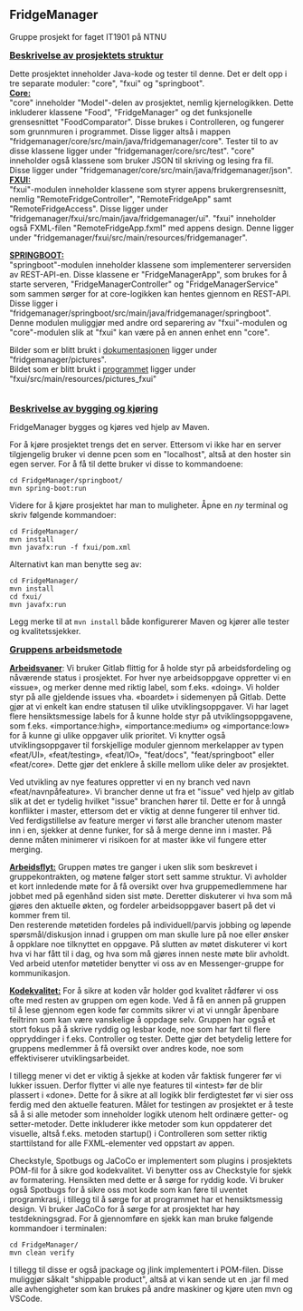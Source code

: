 ## FridgeManager

Gruppe prosjekt for faget IT1901 på NTNU

<u><font size="3"> **Beskrivelse av prosjektets struktur**</font></u>    

Dette prosjektet inneholder Java-kode og tester til denne. Det er delt opp i tre separate moduler: "core", "fxui" og "springboot".   
<u>**Core:**</u>  
"core" inneholder "Model"-delen av prosjektet, nemlig kjernelogikken. Dette inkluderer klassene "Food", "FridgeManager" og det funksjonelle grensesnittet "FoodComparator". Disse brukes i Controlleren, og fungerer som grunnmuren i programmet. Disse ligger altså i mappen "fridgemanager/core/src/main/java/fridgemanager/core". Tester til to av disse klassene ligger under "fridgemanager/core/src/test". "core" inneholder også klassene som bruker JSON til skriving og lesing fra fil. Disse ligger under "fridgemanager/core/src/main/java/fridgemanager/json".  
<u>**FXUI:**</u>  
"fxui"-modulen inneholder klassene som styrer appens brukergrensesnitt, nemlig "RemoteFridgeController", "RemoteFridgeApp" samt "RemoteFridgeAccess". Disse ligger under "fridgemanager/fxui/src/main/java/fridgemanager/ui". "fxui" inneholder også FXML-filen "RemoteFridgeApp.fxml" med appens design. Denne ligger under "fridgemanager/fxui/src/main/resources/fridgemanager".

<u>**SPRINGBOOT:**</u>  
"springboot"-modulen inneholder klassene som implementerer serversiden av REST-API-en. Disse klassene er "FridgeManagerApp", som brukes for å starte serveren, "FridgeManagerController" og "FridgeManagerService" som sammen sørger for at core-logikken kan hentes gjennom en REST-API. Disse ligger i "fridgemanager/springboot/src/main/java/fridgemanager/springboot". Denne modulen muliggjør med andre ord separering av "fxui"-modulen og "core"-modulen slik at "fxui" kan være på en annen enhet enn "core".

Bilder som er blitt brukt i <u>dokumentasjonen</u> ligger under "fridgemanager/pictures".     
Bildet som er blitt brukt i <u>programmet</u> ligger under "fxui/src/main/resources/pictures_fxui"     
<br/><br/>
<u><font size="3"> **Beskrivelse av bygging og kjøring**</font></u>  

FridgeManager bygges og kjøres ved hjelp av Maven. 

For å kjøre prosjektet trengs det en server. Ettersom vi ikke har en server tilgjengelig bruker vi denne pcen som en "localhost", altså at den hoster sin egen server. For å få til dette bruker vi disse to kommandoene:
```
cd FridgeManager/springboot/
mvn spring-boot:run
```


Videre for å kjøre prosjektet har man to muligheter. Åpne en *ny* terminal og skriv følgende kommandoer:
```
cd FridgeManager/
mvn install
mvn javafx:run -f fxui/pom.xml
```
Alternativt kan man benytte seg av:
```
cd FridgeManager/
mvn install
cd fxui/
mvn javafx:run
```
Legg merke til at `mvn install` både konfigurerer Maven og kjører alle tester og kvalitetssjekker. 



<u><font size="3"> **Gruppens arbeidsmetode**</font></u>  

<u>**Arbeidsvaner**</u>: Vi bruker Gitlab flittig for å holde styr på arbeidsfordeling og nåværende status i prosjektet. For hver nye arbeidsoppgave oppretter vi en «issue», og merker denne med riktig label, som f.eks. «doing». Vi holder styr på alle gjeldende issues vha. «boardet» i sidemenyen på Gitlab. Dette gjør at vi enkelt kan endre statusen til ulike utviklingsoppgaver. 
Vi har laget flere hensiktsmessige labels for å kunne holde styr på utviklingsoppgavene, som f.eks. «importance:high», «importance:medium» og «importance:low» for å kunne gi ulike oppgaver ulik prioritet. Vi knytter også utviklingsoppgaver til forskjellige moduler gjennom merkelapper av typen «feat/UI», «feat/testing», «feat/IO», "feat/docs", "feat/springboot" eller «feat/core». Dette gjør det enklere å skille mellom ulike deler av prosjektet.  

Ved utvikling av nye features oppretter vi en ny branch ved navn «feat/navnpåfeature». Vi brancher denne ut fra et "issue" ved hjelp av gitlab slik at det er tydelig hvilket "issue" branchen hører til. Dette er for å unngå konflikter i master, ettersom det er viktig at denne fungerer til enhver tid. Ved ferdigstillelse av feature merger vi først alle brancher utenom master inn i en, sjekker at denne funker, for så å merge denne inn i master. På denne måten minimerer vi risikoen for at master ikke vil fungere etter merging.  

<u>**Arbeidsflyt:**</u> Gruppen møtes tre ganger i uken slik som beskrevet i gruppekontrakten, og møtene følger stort sett samme struktur. Vi avholder et kort innledende møte for å få oversikt over hva gruppemedlemmene har jobbet med på egenhånd siden sist møte. Deretter diskuterer vi hva som må gjøres den aktuelle økten, og fordeler arbeidsoppgaver basert på det vi kommer frem til.  
Den resterende møtetiden fordeles på individuell/parvis jobbing og løpende spørsmål/diskusjon innad i gruppen om man skulle lure på noe eller ønsker å oppklare noe tilknyttet en oppgave. På slutten av møtet diskuterer vi kort hva vi har fått til i dag, og hva som må gjøres innen neste møte blir avholdt. Ved arbeid utenfor møtetider benytter vi oss av en Messenger-gruppe for kommunikasjon.  

<u>**Kodekvalitet:**</u> For å sikre at koden vår holder god kvalitet rådfører vi oss ofte med resten av gruppen om egen kode. Ved å få en annen på gruppen til å lese gjennom egen kode før commits sikrer vi at vi unngår åpenbare feiltrinn som kan være vanskelige å oppdage selv. Gruppen har også et stort fokus på å skrive ryddig og lesbar kode, noe som har ført til flere oppryddinger i f.eks. Controller og tester. Dette gjør det betydelig lettere for gruppens medlemmer å få oversikt over andres kode, noe som effektiviserer utviklingsarbeidet.  

I tillegg mener vi det er viktig å sjekke at koden vår faktisk fungerer før vi lukker issuen. Derfor flytter vi alle nye features til «intest» før de blir plassert i «done». Dette for å sikre at all logikk blir ferdigtestet før vi sier oss ferdig med den aktuelle featuren. Målet for testingen av prosjektet er å teste så å si alle metoder som inneholder logikk utenom helt ordinære getter- og setter-metoder. Dette inkluderer ikke metoder som kun oppdaterer det visuelle, altså f.eks. metoden startup() i Controlleren som setter riktig starttilstand for alle FXML-elementer ved oppstart av appen. 

Checkstyle, Spotbugs og JaCoCo er implementert som plugins i prosjektets POM-fil for å sikre god kodekvalitet.
Vi benytter oss av Checkstyle for sjekk av formatering. Hensikten med dette er å sørge for ryddig kode. 
Vi bruker også Spotbugs for å sikre oss mot kode som kan føre til uventet programkrasj, i tillegg til å sørge for at programmet har et hensiktsmessig design. 
Vi bruker JaCoCo for å sørge for at prosjektet har høy testdekningsgrad. 
For å gjennomføre en sjekk kan man bruke følgende kommandoer i terminalen:
```
cd FridgeManager/
mvn clean verify
```

I tillegg til disse er også jpackage og jlink implementert i POM-filen. Disse muliggjør såkalt "shippable product", altså at vi kan sende ut en .jar fil med alle avhengigheter som kan brukes på andre maskiner og kjøre uten mvn og VSCode.
